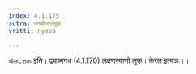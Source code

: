 ```yaml
---
index: 4.1.175
sutra: कम्बोजाल्लुक्
vritti: nyasa

---
```

`चोलः,शकः` इति। द्व्यञ्मगध (4.1.170) लक्षणस्याणो लुक्। केरल इत्यञः।।